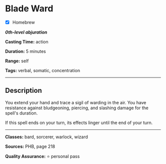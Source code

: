 # Blade Ward

- [x] Homebrew

***0th-level abjuration***

**Casting Time:** action

**Duration:** 5 minutes

**Range:** self

**Tags:** verbal, somatic, concentration

---

## Description
You extend your hand and trace a sigil of warding in the air.
You have resistance against bludgeoning, piercing, and slashing damage for the spell's duration.

If this spell ends on your turn, its effects linger until the end of your turn.

---

**Classes:** bard, sorcerer, warlock, wizard

**Sources:** PHB, page 218

**Quality Assurance:** :star: personal pass
